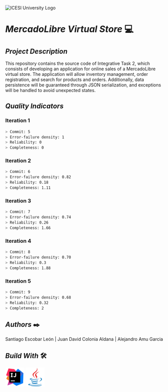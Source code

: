 ![ICESI University Logo](https://www.icesi.edu.co/launiversidad/images/La_universidad/logo_icesi.png)

# ***MercadoLibre Virtual Store*** 💻️

## ***Project Description***
This repository contains the source code of Integrative Task 2, which consists of developing an application for online sales of a MercadoLibre virtual store. The application will allow inventory management, order registration, and search for products and orders. Additionally, data persistence will be guaranteed through JSON serialization, and exceptions will be handled to avoid unexpected states.

## ***Quality Indicators***

### Iteration 1
```bash
> Commit: 5
> Error-failure density: 1
> Reliability: 0
> Completeness: 0
```

### Iteration 2
```bash
> Commit: 6
> Error-failure density: 0.82
> Reliability: 0.18
> Completeness: 1.11
```
### Iteration 3
```bash
> Commit: 7
> Error-failure density: 0.74 
> Reliability: 0.26
> Completeness: 1.66
```
### Iteration 4
```bash
> Commit: 8
> Error-failure density: 0.70 
> Reliability: 0.3
> Completeness: 1.88
```
### Iteration 5
```bash
> Commit: 9
> Error-failure density: 0.68
> Reliability: 0.32
> Completeness: 2
```
## ***Authors*** ✒️
Santiago Escobar León | Juan David Colonia Aldana | Alejandro Amu Garcia

## ***Build With*** 🛠️

<div style="text-align: left">
    <p>
        <a href="https://www.jetbrains.com/es-es/idea/" target="_blank"> <img alt="IntelliJ Idea" src="https://raw.githubusercontent.com/devicons/devicon/1119b9f84c0290e0f0b38982099a2bd027a48bf1/icons/intellij/intellij-original.svg" height="60" width = "60"></a>
        <a href="https://www.java.com/es/" target="_blank"> <img alt="Java" src="https://raw.githubusercontent.com/devicons/devicon/1119b9f84c0290e0f0b38982099a2bd027a48bf1/icons/java/java-original.svg" height="60" width = "60"></a>
    </p>
</div>
